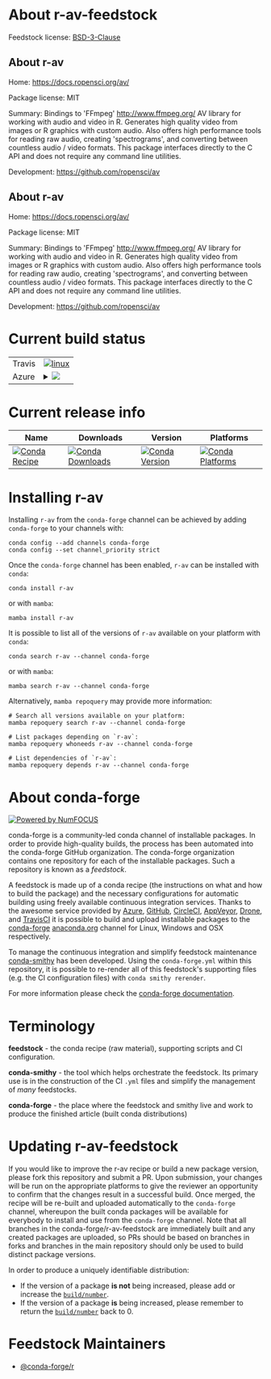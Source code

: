 About r-av-feedstock
====================

Feedstock license: [BSD-3-Clause](https://github.com/conda-forge/r-av-feedstock/blob/main/LICENSE.txt)


About r-av
----------

Home: https://docs.ropensci.org/av/

Package license: MIT

Summary: Bindings to 'FFmpeg' <http://www.ffmpeg.org/> AV library for working with audio and video in R. Generates high quality video from images or R graphics with custom audio. Also offers high performance tools for reading raw audio, creating 'spectrograms', and converting between countless audio / video formats. This package interfaces directly to the C API and does not require any command line utilities.

Development: https://github.com/ropensci/av

About r-av
----------

Home: https://docs.ropensci.org/av/

Package license: MIT

Summary: Bindings to 'FFmpeg' <http://www.ffmpeg.org/> AV library for working with audio and video in R. Generates high quality video from images or R graphics with custom audio. Also offers high performance tools for reading raw audio, creating 'spectrograms', and converting between countless audio / video formats. This package interfaces directly to the C API and does not require any command line utilities.

Development: https://github.com/ropensci/av

Current build status
====================


<table><tr>
    <td>Travis</td>
    <td>
      <a href="https://app.travis-ci.com/conda-forge/r-av-feedstock">
        <img alt="linux" src="https://img.shields.io/travis/com/conda-forge/r-av-feedstock/main.svg?label=Linux">
      </a>
    </td>
  </tr>
    
  <tr>
    <td>Azure</td>
    <td>
      <details>
        <summary>
          <a href="https://dev.azure.com/conda-forge/feedstock-builds/_build/latest?definitionId=11154&branchName=main">
            <img src="https://dev.azure.com/conda-forge/feedstock-builds/_apis/build/status/r-av-feedstock?branchName=main">
          </a>
        </summary>
        <table>
          <thead><tr><th>Variant</th><th>Status</th></tr></thead>
          <tbody><tr>
              <td>linux_64_ffmpeg6r_base4.3</td>
              <td>
                <a href="https://dev.azure.com/conda-forge/feedstock-builds/_build/latest?definitionId=11154&branchName=main">
                  <img src="https://dev.azure.com/conda-forge/feedstock-builds/_apis/build/status/r-av-feedstock?branchName=main&jobName=linux&configuration=linux%20linux_64_ffmpeg6r_base4.3" alt="variant">
                </a>
              </td>
            </tr><tr>
              <td>linux_64_ffmpeg6r_base4.4</td>
              <td>
                <a href="https://dev.azure.com/conda-forge/feedstock-builds/_build/latest?definitionId=11154&branchName=main">
                  <img src="https://dev.azure.com/conda-forge/feedstock-builds/_apis/build/status/r-av-feedstock?branchName=main&jobName=linux&configuration=linux%20linux_64_ffmpeg6r_base4.4" alt="variant">
                </a>
              </td>
            </tr><tr>
              <td>linux_64_ffmpeg7r_base4.3</td>
              <td>
                <a href="https://dev.azure.com/conda-forge/feedstock-builds/_build/latest?definitionId=11154&branchName=main">
                  <img src="https://dev.azure.com/conda-forge/feedstock-builds/_apis/build/status/r-av-feedstock?branchName=main&jobName=linux&configuration=linux%20linux_64_ffmpeg7r_base4.3" alt="variant">
                </a>
              </td>
            </tr><tr>
              <td>linux_64_ffmpeg7r_base4.4</td>
              <td>
                <a href="https://dev.azure.com/conda-forge/feedstock-builds/_build/latest?definitionId=11154&branchName=main">
                  <img src="https://dev.azure.com/conda-forge/feedstock-builds/_apis/build/status/r-av-feedstock?branchName=main&jobName=linux&configuration=linux%20linux_64_ffmpeg7r_base4.4" alt="variant">
                </a>
              </td>
            </tr><tr>
              <td>linux_aarch64_ffmpeg6r_base4.3</td>
              <td>
                <a href="https://dev.azure.com/conda-forge/feedstock-builds/_build/latest?definitionId=11154&branchName=main">
                  <img src="https://dev.azure.com/conda-forge/feedstock-builds/_apis/build/status/r-av-feedstock?branchName=main&jobName=linux&configuration=linux%20linux_aarch64_ffmpeg6r_base4.3" alt="variant">
                </a>
              </td>
            </tr><tr>
              <td>linux_aarch64_ffmpeg6r_base4.4</td>
              <td>
                <a href="https://dev.azure.com/conda-forge/feedstock-builds/_build/latest?definitionId=11154&branchName=main">
                  <img src="https://dev.azure.com/conda-forge/feedstock-builds/_apis/build/status/r-av-feedstock?branchName=main&jobName=linux&configuration=linux%20linux_aarch64_ffmpeg6r_base4.4" alt="variant">
                </a>
              </td>
            </tr><tr>
              <td>linux_aarch64_ffmpeg7r_base4.3</td>
              <td>
                <a href="https://dev.azure.com/conda-forge/feedstock-builds/_build/latest?definitionId=11154&branchName=main">
                  <img src="https://dev.azure.com/conda-forge/feedstock-builds/_apis/build/status/r-av-feedstock?branchName=main&jobName=linux&configuration=linux%20linux_aarch64_ffmpeg7r_base4.3" alt="variant">
                </a>
              </td>
            </tr><tr>
              <td>linux_aarch64_ffmpeg7r_base4.4</td>
              <td>
                <a href="https://dev.azure.com/conda-forge/feedstock-builds/_build/latest?definitionId=11154&branchName=main">
                  <img src="https://dev.azure.com/conda-forge/feedstock-builds/_apis/build/status/r-av-feedstock?branchName=main&jobName=linux&configuration=linux%20linux_aarch64_ffmpeg7r_base4.4" alt="variant">
                </a>
              </td>
            </tr><tr>
              <td>linux_ppc64le_ffmpeg6r_base4.3</td>
              <td>
                <a href="https://dev.azure.com/conda-forge/feedstock-builds/_build/latest?definitionId=11154&branchName=main">
                  <img src="https://dev.azure.com/conda-forge/feedstock-builds/_apis/build/status/r-av-feedstock?branchName=main&jobName=linux&configuration=linux%20linux_ppc64le_ffmpeg6r_base4.3" alt="variant">
                </a>
              </td>
            </tr><tr>
              <td>linux_ppc64le_ffmpeg6r_base4.4</td>
              <td>
                <a href="https://dev.azure.com/conda-forge/feedstock-builds/_build/latest?definitionId=11154&branchName=main">
                  <img src="https://dev.azure.com/conda-forge/feedstock-builds/_apis/build/status/r-av-feedstock?branchName=main&jobName=linux&configuration=linux%20linux_ppc64le_ffmpeg6r_base4.4" alt="variant">
                </a>
              </td>
            </tr><tr>
              <td>linux_ppc64le_ffmpeg7r_base4.3</td>
              <td>
                <a href="https://dev.azure.com/conda-forge/feedstock-builds/_build/latest?definitionId=11154&branchName=main">
                  <img src="https://dev.azure.com/conda-forge/feedstock-builds/_apis/build/status/r-av-feedstock?branchName=main&jobName=linux&configuration=linux%20linux_ppc64le_ffmpeg7r_base4.3" alt="variant">
                </a>
              </td>
            </tr><tr>
              <td>linux_ppc64le_ffmpeg7r_base4.4</td>
              <td>
                <a href="https://dev.azure.com/conda-forge/feedstock-builds/_build/latest?definitionId=11154&branchName=main">
                  <img src="https://dev.azure.com/conda-forge/feedstock-builds/_apis/build/status/r-av-feedstock?branchName=main&jobName=linux&configuration=linux%20linux_ppc64le_ffmpeg7r_base4.4" alt="variant">
                </a>
              </td>
            </tr><tr>
              <td>osx_64_ffmpeg6r_base4.3</td>
              <td>
                <a href="https://dev.azure.com/conda-forge/feedstock-builds/_build/latest?definitionId=11154&branchName=main">
                  <img src="https://dev.azure.com/conda-forge/feedstock-builds/_apis/build/status/r-av-feedstock?branchName=main&jobName=osx&configuration=osx%20osx_64_ffmpeg6r_base4.3" alt="variant">
                </a>
              </td>
            </tr><tr>
              <td>osx_64_ffmpeg6r_base4.4</td>
              <td>
                <a href="https://dev.azure.com/conda-forge/feedstock-builds/_build/latest?definitionId=11154&branchName=main">
                  <img src="https://dev.azure.com/conda-forge/feedstock-builds/_apis/build/status/r-av-feedstock?branchName=main&jobName=osx&configuration=osx%20osx_64_ffmpeg6r_base4.4" alt="variant">
                </a>
              </td>
            </tr><tr>
              <td>osx_64_ffmpeg7r_base4.3</td>
              <td>
                <a href="https://dev.azure.com/conda-forge/feedstock-builds/_build/latest?definitionId=11154&branchName=main">
                  <img src="https://dev.azure.com/conda-forge/feedstock-builds/_apis/build/status/r-av-feedstock?branchName=main&jobName=osx&configuration=osx%20osx_64_ffmpeg7r_base4.3" alt="variant">
                </a>
              </td>
            </tr><tr>
              <td>osx_64_ffmpeg7r_base4.4</td>
              <td>
                <a href="https://dev.azure.com/conda-forge/feedstock-builds/_build/latest?definitionId=11154&branchName=main">
                  <img src="https://dev.azure.com/conda-forge/feedstock-builds/_apis/build/status/r-av-feedstock?branchName=main&jobName=osx&configuration=osx%20osx_64_ffmpeg7r_base4.4" alt="variant">
                </a>
              </td>
            </tr><tr>
              <td>win_64_ffmpeg6r_base4.3</td>
              <td>
                <a href="https://dev.azure.com/conda-forge/feedstock-builds/_build/latest?definitionId=11154&branchName=main">
                  <img src="https://dev.azure.com/conda-forge/feedstock-builds/_apis/build/status/r-av-feedstock?branchName=main&jobName=win&configuration=win%20win_64_ffmpeg6r_base4.3" alt="variant">
                </a>
              </td>
            </tr><tr>
              <td>win_64_ffmpeg6r_base4.4</td>
              <td>
                <a href="https://dev.azure.com/conda-forge/feedstock-builds/_build/latest?definitionId=11154&branchName=main">
                  <img src="https://dev.azure.com/conda-forge/feedstock-builds/_apis/build/status/r-av-feedstock?branchName=main&jobName=win&configuration=win%20win_64_ffmpeg6r_base4.4" alt="variant">
                </a>
              </td>
            </tr><tr>
              <td>win_64_ffmpeg7r_base4.3</td>
              <td>
                <a href="https://dev.azure.com/conda-forge/feedstock-builds/_build/latest?definitionId=11154&branchName=main">
                  <img src="https://dev.azure.com/conda-forge/feedstock-builds/_apis/build/status/r-av-feedstock?branchName=main&jobName=win&configuration=win%20win_64_ffmpeg7r_base4.3" alt="variant">
                </a>
              </td>
            </tr><tr>
              <td>win_64_ffmpeg7r_base4.4</td>
              <td>
                <a href="https://dev.azure.com/conda-forge/feedstock-builds/_build/latest?definitionId=11154&branchName=main">
                  <img src="https://dev.azure.com/conda-forge/feedstock-builds/_apis/build/status/r-av-feedstock?branchName=main&jobName=win&configuration=win%20win_64_ffmpeg7r_base4.4" alt="variant">
                </a>
              </td>
            </tr>
          </tbody>
        </table>
      </details>
    </td>
  </tr>
</table>

Current release info
====================

| Name | Downloads | Version | Platforms |
| --- | --- | --- | --- |
| [![Conda Recipe](https://img.shields.io/badge/recipe-r--av-green.svg)](https://anaconda.org/conda-forge/r-av) | [![Conda Downloads](https://img.shields.io/conda/dn/conda-forge/r-av.svg)](https://anaconda.org/conda-forge/r-av) | [![Conda Version](https://img.shields.io/conda/vn/conda-forge/r-av.svg)](https://anaconda.org/conda-forge/r-av) | [![Conda Platforms](https://img.shields.io/conda/pn/conda-forge/r-av.svg)](https://anaconda.org/conda-forge/r-av) |

Installing r-av
===============

Installing `r-av` from the `conda-forge` channel can be achieved by adding `conda-forge` to your channels with:

```
conda config --add channels conda-forge
conda config --set channel_priority strict
```

Once the `conda-forge` channel has been enabled, `r-av` can be installed with `conda`:

```
conda install r-av
```

or with `mamba`:

```
mamba install r-av
```

It is possible to list all of the versions of `r-av` available on your platform with `conda`:

```
conda search r-av --channel conda-forge
```

or with `mamba`:

```
mamba search r-av --channel conda-forge
```

Alternatively, `mamba repoquery` may provide more information:

```
# Search all versions available on your platform:
mamba repoquery search r-av --channel conda-forge

# List packages depending on `r-av`:
mamba repoquery whoneeds r-av --channel conda-forge

# List dependencies of `r-av`:
mamba repoquery depends r-av --channel conda-forge
```


About conda-forge
=================

[![Powered by
NumFOCUS](https://img.shields.io/badge/powered%20by-NumFOCUS-orange.svg?style=flat&colorA=E1523D&colorB=007D8A)](https://numfocus.org)

conda-forge is a community-led conda channel of installable packages.
In order to provide high-quality builds, the process has been automated into the
conda-forge GitHub organization. The conda-forge organization contains one repository
for each of the installable packages. Such a repository is known as a *feedstock*.

A feedstock is made up of a conda recipe (the instructions on what and how to build
the package) and the necessary configurations for automatic building using freely
available continuous integration services. Thanks to the awesome service provided by
[Azure](https://azure.microsoft.com/en-us/services/devops/), [GitHub](https://github.com/),
[CircleCI](https://circleci.com/), [AppVeyor](https://www.appveyor.com/),
[Drone](https://cloud.drone.io/welcome), and [TravisCI](https://travis-ci.com/)
it is possible to build and upload installable packages to the
[conda-forge](https://anaconda.org/conda-forge) [anaconda.org](https://anaconda.org/)
channel for Linux, Windows and OSX respectively.

To manage the continuous integration and simplify feedstock maintenance
[conda-smithy](https://github.com/conda-forge/conda-smithy) has been developed.
Using the ``conda-forge.yml`` within this repository, it is possible to re-render all of
this feedstock's supporting files (e.g. the CI configuration files) with ``conda smithy rerender``.

For more information please check the [conda-forge documentation](https://conda-forge.org/docs/).

Terminology
===========

**feedstock** - the conda recipe (raw material), supporting scripts and CI configuration.

**conda-smithy** - the tool which helps orchestrate the feedstock.
                   Its primary use is in the construction of the CI ``.yml`` files
                   and simplify the management of *many* feedstocks.

**conda-forge** - the place where the feedstock and smithy live and work to
                  produce the finished article (built conda distributions)


Updating r-av-feedstock
=======================

If you would like to improve the r-av recipe or build a new
package version, please fork this repository and submit a PR. Upon submission,
your changes will be run on the appropriate platforms to give the reviewer an
opportunity to confirm that the changes result in a successful build. Once
merged, the recipe will be re-built and uploaded automatically to the
`conda-forge` channel, whereupon the built conda packages will be available for
everybody to install and use from the `conda-forge` channel.
Note that all branches in the conda-forge/r-av-feedstock are
immediately built and any created packages are uploaded, so PRs should be based
on branches in forks and branches in the main repository should only be used to
build distinct package versions.

In order to produce a uniquely identifiable distribution:
 * If the version of a package **is not** being increased, please add or increase
   the [``build/number``](https://docs.conda.io/projects/conda-build/en/latest/resources/define-metadata.html#build-number-and-string).
 * If the version of a package **is** being increased, please remember to return
   the [``build/number``](https://docs.conda.io/projects/conda-build/en/latest/resources/define-metadata.html#build-number-and-string)
   back to 0.

Feedstock Maintainers
=====================

* [@conda-forge/r](https://github.com/orgs/conda-forge/teams/r/)

